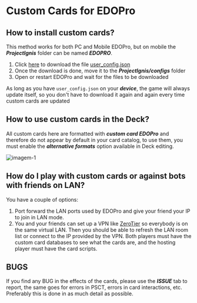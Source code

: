 # Custom Cards for EDOPro
## How to install custom cards?
This method works for both PC and Mobile EDOPro, but on mobile the ***ProjectIgnis*** folder can be named ***EDOPRO***.

1. Click [here][df2] to download the file [user_config.json][df2]
2. Once the download is done, move it to the ***ProjectIgnis/configs*** folder
3. Open or restart EDOPro and wait for the files to be downloaded

As long as you have `user_config.json` on your ***device***, the game will always update itself, so you don't have to download it again and again every time custom cards are updated

## How to use custom cards in the Deck?
All custom cards here are formatted with ***custom card EDOPro*** and therefore do not appear by default in your card catalog, to use them, you must enable the ***alternative formats*** option available in Deck editing.

![imagem-1][img1]

## How do I play with custom cards or against bots with friends on LAN?
You have a couple of options:
1. Port forward the LAN ports used by EDOPro and give your friend your IP to join in LAN mode.
2. You and your friends can set up a VPN like [ZeroTier][df3] so everybody is on the same virtual LAN. Then you should be able to refresh the LAN room list or connect to the IP provided by the VPN. Both players must have the custom card databases to see what the cards are, and the hosting player must have the card scripts.


## BUGS
If you find any BUG in the effects of the cards, please use the ***ISSUE*** tab to report, the same goes for errors in  PSCT, errors in card interactions, etc.  Preferably this is done in as much detail as possible.






[df2]: <https://drive.google.com/file/d/1N-Zbb6g6b-L1thwoX-p1TRlx0L0KK58S/view?usp=drivesdk>
[img1]: <https://user-images.githubusercontent.com/107518574/205525916-bc2f4be4-5f34-4b0c-ae0a-8211ae40f8ab.jpg>
[img2]: <https://user-images.githubusercontent.com/107518574/205527563-42a0e83d-a2a9-4861-a0e6-b3c9b5c091a4.jpg>
[df3]: <https://www.zerotier.com/>
